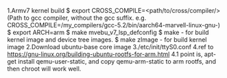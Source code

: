 1.Armv7 kernel build
    $ export CROSS_COMPILE=<path/to/cross/compiler/>
      (Path to gcc compiler, without the gcc suffix. e.g. CROSS_COMPILE=/my_compilers/gcc-5.2/bin/aarch64-marvell-linux-gnu-)
    $ export ARCH=arm
    $ make mvebu_v7_lsp_defconfig
    $ make - for build kernel image and device tree images.
    $ make zImage - for build kernel image
2.Download ubuntu-base core image
3./etc/init/ttyS0.conf
4.ref to https://gnu-linux.org/building-ubuntu-rootfs-for-arm.html
4.1 point is, apt-get install qemu-user-static, and copy qemu-arm-static to arm rootfs, and then chroot will work well.


